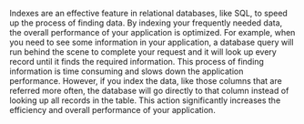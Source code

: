 Indexes are an effective feature in relational databases, like SQL, to speed up the process of finding data. By indexing your frequently needed data, the overall performance of your application is optimized. For example, when you need to see some information in your application, a database query will run behind the scene to complete your request and it will look up every record until it finds the required information. This process of finding information is time consuming and slows down the application performance. However, if you index the data, like those columns that are referred more often, the database will go directly to that column instead of looking up all records in the table. This action significantly increases the efficiency and overall performance of your application.